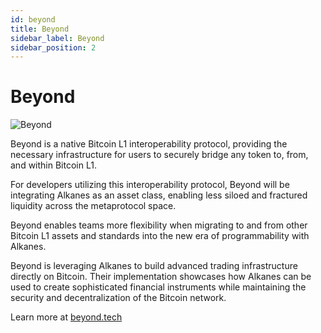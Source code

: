 ```yaml
---
id: beyond
title: Beyond
sidebar_label: Beyond
sidebar_position: 2
---
```


# Beyond

<div style={{ marginTop: '40px', marginBottom: '2rem' }}>
  <img 
    src="/img/beyond.png"
    alt="Beyond"
    style={{
      width: '100%',
      height: '300px',
      objectFit: 'cover',
      borderRadius: '8px'
    }}
  />
</div>

Beyond is a native Bitcoin L1 interoperability protocol, providing the necessary infrastructure for users to securely bridge any token to, from, and within Bitcoin L1.

For developers utilizing this interoperability protocol, Beyond will be integrating Alkanes as an asset class, enabling less siloed and fractured liquidity across the metaprotocol space.

Beyond enables teams more flexibility when migrating to and from other Bitcoin L1 assets and standards into the new era of programmability with Alkanes.

Beyond is leveraging Alkanes to build advanced trading infrastructure directly on Bitcoin. Their implementation showcases how Alkanes can be used to create sophisticated financial instruments while maintaining the security and decentralization of the Bitcoin network.

Learn more at [beyond.tech](https://beyond.tech/)
